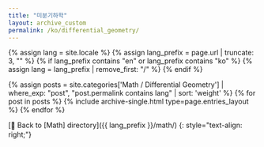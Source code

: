 ```yaml
---
title: "미분기하학"
layout: archive_custom
permalink: /ko/differential_geometry/
---
```

{% assign lang = site.locale %}
{% assign lang_prefix = page.url | truncate: 3, "" %}
{% if lang_prefix contains "en" or lang_prefix contains "ko" %}
  {% assign lang = lang_prefix | remove_first: "/" %}
{% endif %}

{% assign posts = site.categories['Math / Differential Geometry'] | where_exp: "post", "post.permalink contains lang" | sort: 'weight' %}
{% for post in posts %} {% include archive-single.html type=page.entries_layout %} {% endfor %}

[<span class="material-icons md-18" style="vertical-align:-.1em;">&#xE5C4;</span> Back to [Math] directory]({{ lang_prefix }}/math/)
{: style="text-align: right;"}
